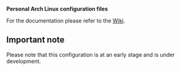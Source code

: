 **Personal Arch Linux configuration files**

For the documentation please refer to the [Wiki](https://github.com/marcellbarsony/dotfiles/wiki "Wiki - Marci's Arch config").

## Important note

Please note that this configuration is at an early stage and is under development.
